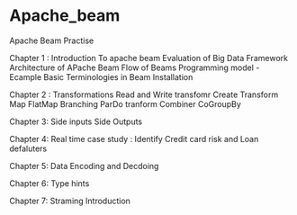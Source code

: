 # Apache_beam
Apache Beam Practise

Chapter 1 :
Introduction To apache beam
Evaluation of Big Data Framework
Architecture of APache Beam
Flow of Beams Programming model - Ecample
Basic Terminologies in Beam
Installation

Chapter 2 : Transformations
Read and Write transfomr
Create Transform
Map
FlatMap
Branching
ParDo tranform
Combiner
CoGroupBy

Chapter 3:
Side inputs
Side Outputs

Chapter 4:
Real time case study : Identify Credit card risk and Loan defaluters

Chapter 5:
Data Encoding and Decdoing

Chapter 6:
Type hints

Chapter 7: Straming Introduction
